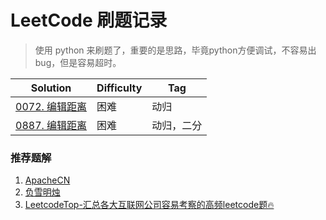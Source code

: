 # LeetCode 刷题记录

> 使用 python 来刷题了，重要的是思路，毕竟python方便调试，不容易出bug，但是容易超时。

| Solution                                                     | Difficulty | Tag  |
| ------------------------------------------------------------ | ---------- | ---- |
| [0072. 编辑距离](https://github.com/chenkangyang/lt-solutions/blob/master/Solutions/0072.py) | 困难       | 动归 |
| [0887. 编辑距离](https://github.com/chenkangyang/lt-solutions/blob/master/Solutions/0887.py) | 困难       | 动归，二分 |
### 推荐题解

1. [ApacheCN](https://github.com/apachecn/Interview/tree/master/docs/Algorithm)
2. [负雪明烛](https://blog.csdn.net/fuxuemingzhu/category_5790037.html)
3. [LeetcodeTop-汇总各大互联网公司容易考察的高频leetcode题🔥](https://github.com/afatcoder/LeetcodeTop)